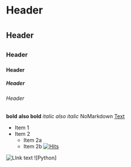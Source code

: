 # Header <h1>
## Header <h2>
### Header <h3>
#### Header <h4>
##### Header <h5>
###### Header <h6>

**bold**
__also bold__
*italic*
_also italic_
NoMarkdown
[Text](Link)
	
<!--List-->
* Item 1
* Item 2
	* Item 2a
	* Item 2b
[![Hits](https://hits.seeyoufarm.com/api/count/incr/badge.svg?url=https%3A%2F%2Fgithub.com%2FPaulchen5&count_bg=%2379C83D&title_bg=%23555555&icon=github.svg&icon_color=%2379C83D&title=GitHub+views&edge_flat=false)](https://hits.seeyoufarm.com)
	
![LInk text](https://camo.githubusercontent.com/3f06662f93806d2c0836631019fd89ab3feaa876d3821b0def406360b646de6e/68747470733a2f2f696d672e736869656c64732e696f2f62616467652f2d507974686f6e2d3337373641423f7374796c653d666f722d7468652d6261646765266c6f676f3d707974686f6e266c6f676f436f6c6f723d666666)
![Python]
